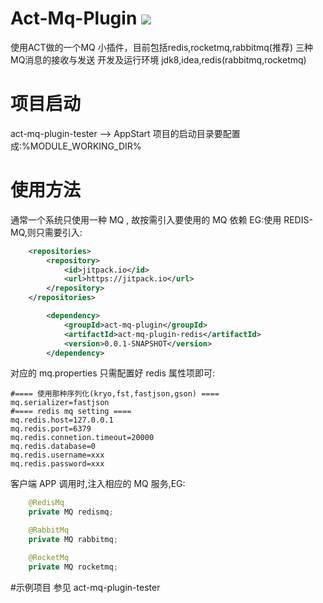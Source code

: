 # Act-Mq-Plugin [![](https://jitpack.io/v/mailtous/act-mq-plugin.svg)](https://jitpack.io/#mailtous/act-mq-plugin)

使用ACT做的一个MQ 小插件，目前包括redis,rocketmq,rabbitmq(推荐) 三种MQ消息的接收与发送
开发及运行环境 jdk8,idea,redis(rabbitmq,rocketmq)

# 项目启动
act-mq-plugin-tester --> AppStart
项目的启动目录要配置成:%MODULE_WORKING_DIR%


# 使用方法

通常一个系统只使用一种 MQ , 故按需引入要使用的 MQ 依赖
EG:使用 REDIS-MQ,则只需要引入:
```xml
    <repositories>
        <repository>
            <id>jitpack.io</id>
            <url>https://jitpack.io</url>
        </repository>
    </repositories>

        <dependency>
            <groupId>act-mq-plugin</groupId>
            <artifactId>act-mq-plugin-redis</artifactId>
            <version>0.0.1-SNAPSHOT</version>
        </dependency>

```
对应的 mq.properties 只需配置好 redis 属性项即可:
``` properties
#==== 使用那种序列化(kryo,fst,fastjson,gson) ====
mq.serializer=fastjson
#==== redis mq setting ====
mq.redis.host=127.0.0.1
mq.redis.port=6379
mq.redis.connetion.timeout=20000
mq.redis.database=0
mq.redis.username=xxx
mq.redis.password=xxx

```

 客户端 APP 调用时,注入相应的 MQ 服务,EG:
``` java
    @RedisMq
    private MQ redismq;

    @RabbitMq
    private MQ rabbitmq;

    @RocketMq
    private MQ rocketmq;

```

#示例项目
参见 act-mq-plugin-tester
